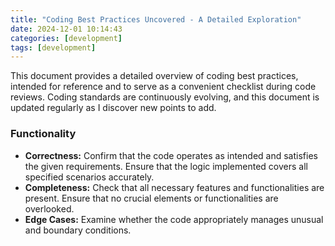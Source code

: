 ```yaml
---
title: "Coding Best Practices Uncovered - A Detailed Exploration"
date: 2024-12-01 10:14:43
categories: [development]
tags: [development]
---
```


<p>
This document provides a detailed overview of coding best practices, intended for reference and to serve as a convenient checklist during code reviews. Coding standards are continuously evolving, and this document is updated regularly as I discover new points to add.

<p>
<h3>Functionality </h3>
<ul>
    <li><b>Correctness:</b> Confirm that the code operates as intended and satisfies the given requirements. Ensure that the logic implemented covers all specified scenarios accurately. </li>
    <li><b>Completeness:</b> Check that all necessary features and functionalities are present. Ensure that no crucial elements or functionalities are overlooked. </li>
    <li><b>Edge Cases:</b> Examine whether the code appropriately manages unusual and boundary conditions. </li>
</ul>
</p>
